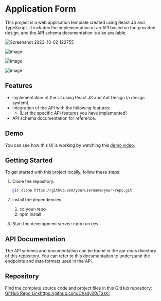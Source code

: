 # Application Form

This project is a web application template created using React JS and TypeScript. It includes the implementation of an API based on the provided design, and the API schema documentation is also available.


![Screenshot 2023-10-02 123755](https://github.com/Chady00/Task1/assets/84717550/4dd3bf34-5507-4b10-b2bb-0c0bfbdd7139)


![image](https://github.com/Chady00/Task1/assets/84717550/32881bf6-06b8-45bb-be21-8c9b78ec6cc6)


![image](https://github.com/Chady00/Task1/assets/84717550/ab5ca575-8dd5-4b72-b570-72b83e711de4)

![image](https://github.com/Chady00/Task1/assets/84717550/ea2e7da7-c3f0-4936-a085-4f3762fa8250)

## Features

- Implementation of the UI using React JS and Ant Design (a design system).
- Integration of the API with the following features:
  - [List the specific API features you have implemented]
- API schema documentation for reference.

## Demo

You can see how this UI is working by watching this [demo video](https://www.awesomescreenshot.com/video/21000589?key=3ef52c56e2261c8e9af5f5b2d13495d5).

## Getting Started

To get started with this project locally, follow these steps:

1. Clone the repository:

   ```bash
   git clone https://github.com/yourusername/your-repo.git

2. install the dependencies:

   1. cd your-repo
   2. npm install

3. Start the development server:
   npm run dev

## API Documentation
The API schema and documentation can be found in the api-docs directory of this repository. You can refer to this documentation to understand the endpoints and data formats used in the API.

## Repository
Find the complete source code and project files in this GitHub repository: [GitHub Repo Link](https://github.com/Chady00/Task1)https://github.com/Chady00/Task1


